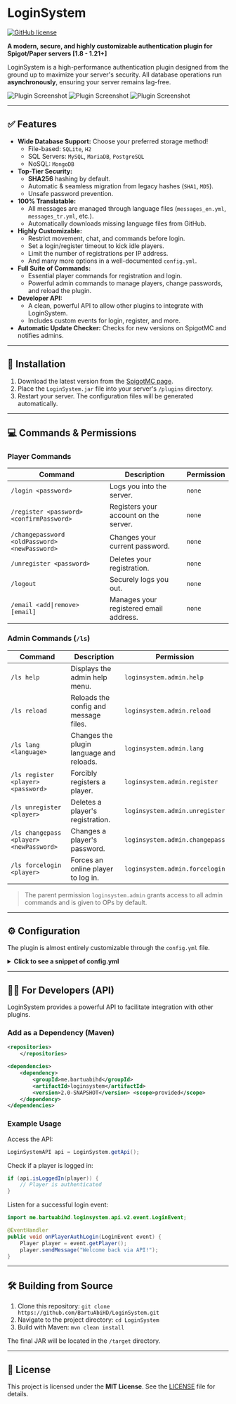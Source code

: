 # LoginSystem

[![GitHub license](https://img.shields.io/github/license/BartuAbiHD/LoginSystem)](https://github.com/BartuAbiHD/LoginSystem/blob/main/LICENSE)

**A modern, secure, and highly customizable authentication plugin for Spigot/Paper servers [1.8 - 1.21+]**

LoginSystem is a high-performance authentication plugin designed from the ground up to maximize your server's security. All database operations run **asynchronously**, ensuring your server remains lag-free.

![Plugin Screenshot](https://i.ibb.co/FbMjhywp/Screenshot-422.png)
![Plugin Screenshot](https://i.ibb.co/0yGkwz2j/Screenshot-423.png)
![Plugin Screenshot](https://i.ibb.co/DDSbXdSS/Screenshot-424.png)

---

## ✅ Features

* **Wide Database Support:** Choose your preferred storage method!
    * File-based: `SQLite`, `H2`
    * SQL Servers: `MySQL`, `MariaDB`, `PostgreSQL`
    * NoSQL: `MongoDB`
* **Top-Tier Security:**
    * **SHA256** hashing by default.
    * Automatic & seamless migration from legacy hashes (`SHA1`, `MD5`).
    * Unsafe password prevention.
* **100% Translatable:**
    * All messages are managed through language files (`messages_en.yml`, `messages_tr.yml`, etc.).
    * Automatically downloads missing language files from GitHub.
* **Highly Customizable:**
    * Restrict movement, chat, and commands before login.
    * Set a login/register timeout to kick idle players.
    * Limit the number of registrations per IP address.
    * And many more options in a well-documented `config.yml`.
* **Full Suite of Commands:**
    * Essential player commands for registration and login.
    * Powerful admin commands to manage players, change passwords, and reload the plugin.
* **Developer API:**
    * A clean, powerful API to allow other plugins to integrate with LoginSystem.
    * Includes custom events for login, register, and more.
* **Automatic Update Checker:** Checks for new versions on SpigotMC and notifies admins.

---

## 🚀 Installation

1.  Download the latest version from the [SpigotMC page](https://www.spigotmc.org/resources/loginsystem-advanced-secure-auth-1-8-1-21-multi-db-api.74894/).
2.  Place the `LoginSystem.jar` file into your server's `/plugins` directory.
3.  Restart your server. The configuration files will be generated automatically.

---

## 💻 Commands & Permissions

### Player Commands
| Command                                      | Description                            | Permission      |
| -------------------------------------------- | -------------------------------------- | --------------- |
| `/login <password>`                          | Logs you into the server.              | `none`          |
| `/register <password> <confirmPassword>`     | Registers your account on the server.  | `none`          |
| `/changepassword <oldPassword> <newPassword>`| Changes your current password.         | `none`          |
| `/unregister <password>`                     | Deletes your registration.             | `none`          |
| `/logout`                                    | Securely logs you out.                 | `none`          |
| `/email <add\|remove> [email]`               | Manages your registered email address. | `none`          |

### Admin Commands (`/ls`)
| Command                               | Description                                      | Permission                      |
| ------------------------------------- | ------------------------------------------------ | ------------------------------- |
| `/ls help`                            | Displays the admin help menu.                    | `loginsystem.admin.help`        |
| `/ls reload`                          | Reloads the config and message files.            | `loginsystem.admin.reload`      |
| `/ls lang <language>`                 | Changes the plugin language and reloads.         | `loginsystem.admin.lang`        |
| `/ls register <player> <password>`    | Forcibly registers a player.                     | `loginsystem.admin.register`    |
| `/ls unregister <player>`             | Deletes a player's registration.                 | `loginsystem.admin.unregister`  |
| `/ls changepass <player> <newPassword>`| Changes a player's password.                   | `loginsystem.admin.changepass`  |
| `/ls forcelogin <player>`             | Forces an online player to log in.               | `loginsystem.admin.forcelogin`  |

> The parent permission `loginsystem.admin` grants access to all admin commands and is given to OPs by default.

---

## ⚙️ Configuration

The plugin is almost entirely customizable through the `config.yml` file.

<details>
<summary><b>Click to see a snippet of config.yml</b></summary>

```yaml
# Specify which method to use for data storage.
# Available options: sqlite, h2, mysql, mariadb, postgresql, mongodb
storage:
  type: sqlite

settings:
  # Specifies the language file to be used.
  # Example: en, tr, az, de
  # A list of all available languages can be found at: [https://github.com/BartuAbiHD/LoginSystem/tree/main/messages](https://github.com/BartuAbiHD/LoginSystem/tree/main/messages)
  messagesLanguage: "en"

  security:
    # Minimum password length.
    minPasswordLength: 6
    # The hashing algorithm to be used. SHA256 is recommended.
    passwordHash: "SHA256"
    # Automatically update passwords from legacy hashes upon login.
    legacyHashes: []
      # - "SHA1"
    # Prevent unsafe (easily guessable) passwords from being used.
    unsafePasswords:
      - '123456'
      - 'password'
  
  restrictions:
    # Can unauthenticated players chat?
    allowChat: false
    # Maximum number of allowed registrations per IP (0 for unlimited).
    maxRegPerIp: 2
    # When enabled, an online player cannot be kicked due to "Logged in from another location".
    ForceSingleSession: true
    # After how many seconds should players who fail to login/register be kicked? (0 to disable)
    timeout: 30
# ... and many more settings!
```
</details>

---

## 👨‍💻 For Developers (API)

LoginSystem provides a powerful API to facilitate integration with other plugins.

### Add as a Dependency (Maven)
```xml
<repositories>
    </repositories>

<dependencies>
    <dependency>
        <groupId>me.bartuabihd</groupId>
        <artifactId>loginsystem</artifactId>
        <version>2.0-SNAPSHOT</version> <scope>provided</scope>
    </dependency>
</dependencies>
```

### Example Usage

Access the API:
```java
LoginSystemAPI api = LoginSystem.getApi();
```

Check if a player is logged in:
```java
if (api.isLoggedIn(player)) {
    // Player is authenticated
}
```

Listen for a successful login event:
```java
import me.bartuabihd.loginsystem.api.v2.event.LoginEvent;

@EventHandler
public void onPlayerAuthLogin(LoginEvent event) {
    Player player = event.getPlayer();
    player.sendMessage("Welcome back via API!");
}
```

---

## 🛠️ Building from Source

1.  Clone this repository: `git clone https://github.com/BartuAbiHD/LoginSystem.git`
2.  Navigate to the project directory: `cd LoginSystem`
3.  Build with Maven: `mvn clean install`

The final JAR will be located in the `/target` directory.

---

## 📄 License

This project is licensed under the **MIT License**. See the [LICENSE](LICENSE) file for details.
